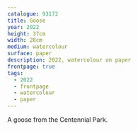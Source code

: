 ```yaml
---
catalogue: 93172
title: Goose
year: 2022
height: 37cm
width: 28cm
medium: watercolour
surface: paper
description: 2022, watercolour on paper
frontpage: true
tags: 
  - 2022
  - frontpage
  - watercolour
  - paper
---
```

A goose from the Centennial Park.
